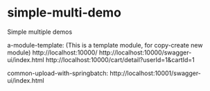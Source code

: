 # simple-multi-demo
Simple multiple demos

a-module-template: (This is a template module, for copy-create new module)
http://localhost:10000/
http://localhost:10000/swagger-ui/index.html
http://localhost:10000/cart/detail?userId=1&cartId=1

common-upload-with-springbatch:
http://localhost:10001/swagger-ui/index.html

